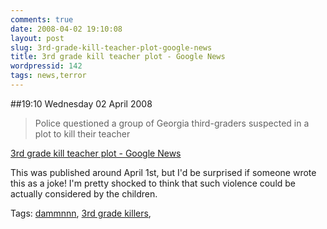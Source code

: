 ```yaml
---
comments: true
date: 2008-04-02 19:10:08
layout: post
slug: 3rd-grade-kill-teacher-plot-google-news
title: 3rd grade kill teacher plot - Google News
wordpressid: 142
tags: news,terror
---
```


##19:10 Wednesday 02 April 2008

> Police questioned a group of Georgia third-graders suspected in a plot to kill their teacher

[3rd grade kill teacher plot - Google News](http://news.google.com/news?q=3rd+grade+kill+teacher+plot)


This was published around April 1st, but I'd be surprised if someone wrote this as a joke! I'm pretty shocked to think that such violence could be actually considered by the children.

Tags: [dammnnn](http://technorati.com/tag/dammnnn), [3rd grade killers](http://technorati.com/tag/3rd%20grade%20killers), [](http://technorati.com/tag/)
